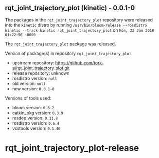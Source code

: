 ## rqt_joint_trajectory_plot (kinetic) - 0.0.1-0

The packages in the `rqt_joint_trajectory_plot` repository were released into the `kinetic` distro by running `/usr/bin/bloom-release --rosdistro kinetic --track kinetic rqt_joint_trajectory_plot` on `Mon, 22 Jan 2018 01:22:56 -0000`

The `rqt_joint_trajectory_plot` package was released.

Version of package(s) in repository `rqt_joint_trajectory_plot`:

- upstream repository: https://github.com/tork-a/rqt_joint_trajectory_plot.git
- release repository: unknown
- rosdistro version: `null`
- old version: `null`
- new version: `0.0.1-0`

Versions of tools used:

- bloom version: `0.6.2`
- catkin_pkg version: `0.3.9`
- rosdep version: `0.11.8`
- rosdistro version: `0.6.4`
- vcstools version: `0.1.40`


# rqt_joint_trajectory_plot-release
